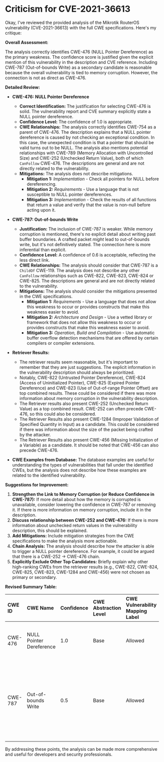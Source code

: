 # Criticism for CVE-2021-36613

Okay, I've reviewed the provided analysis of the Mikrotik RouterOS vulnerability (CVE-2021-36613) with the full CWE specifications. Here's my critique:

**Overall Assessment:**

The analysis correctly identifies CWE-476 (NULL Pointer Dereference) as the primary weakness. The confidence score is justified given the explicit mention of this vulnerability in the description and CVE reference. Including CWE-787 (Out-of-bounds Write) as a secondary candidate is reasonable because the overall vulnerability is tied to memory corruption. However, the connection is not as direct as CWE-476.

**Detailed Review:**

*   **CWE-476: NULL Pointer Dereference**

    *   **Correct Identification:** The justification for selecting CWE-476 is solid. The vulnerability report and CVE summary explicitly state a NULL pointer dereference.
    *   **Confidence Level:** The confidence of 1.0 is appropriate.
    *   **CWE Relationships:** The analysis correctly identifies CWE-754 as a parent of CWE-476. The description explains that a NULL pointer dereference is caused by not checking an exceptional condition. In this case, the unexpected condition is that a pointer that should be valid turns out to be NULL. The analysis also mentions potential relationships with CWE-789 (Memory Allocation with Uncontrolled Size) and CWE-252 (Unchecked Return Value), both of which `CanFollow` CWE-476. The descriptions are general and are not directly related to the vulnerability.
    *   **Mitigations:** The analysis does not describe mitigations.
        *   **Mitigation 1:** *Implementation* - Check all pointers for NULL before dereferencing.
        *   **Mitigation 2:** *Requirements* - Use a language that is not susceptible to NULL pointer dereferences.
        *   **Mitigation 3:** *Implementation* - Check the results of all functions that return a value and verify that the value is non-null before acting upon it.

*   **CWE-787: Out-of-bounds Write**

    *   **Justification:** The inclusion of CWE-787 is weaker. While memory corruption is mentioned, there's no explicit detail about writing past buffer boundaries. A crafted packet _might_ lead to out-of-bounds write, but it's not definitively stated. The connection here is more inferential than explicit.
    *   **Confidence Level:** A confidence of 0.6 is acceptable, reflecting the less direct link.
    *   **CWE Relationships:** The analysis should consider that CWE-787 is a `ChildOf` CWE-119. The analysis does not describe any other `CanFollow` relationships such as CWE-822, CWE-823, CWE-824 or CWE-825. The descriptions are general and are not directly related to the vulnerability.
    *   **Mitigations:** The analysis should consider the mitigations presented in the CWE specifications.
        *   **Mitigation 1:** *Requirements* - Use a language that does not allow this weakness to occur or provides constructs that make this weakness easier to avoid.
        *   **Mitigation 2:** *Architecture and Design* - Use a vetted library or framework that does not allow this weakness to occur or provides constructs that make this weakness easier to avoid.
        *   **Mitigation 3:** *Operation, Build and Compilation* - Use automatic buffer overflow detection mechanisms that are offered by certain compilers or compiler extensions.

*   **Retriever Results:**
    * The retriever results seem reasonable, but it's important to remember that they are just suggestions. The explicit information in the vulnerability description should always be prioritized.
    * Notably, CWE-822 (Untrusted Pointer Dereference), CWE-824 (Access of Uninitialized Pointer), CWE-825 (Expired Pointer Dereference) and CWE-823 (Use of Out-of-range Pointer Offset) are top combined results. These could be considered if there was more information about memory corruption in the vulnerability description.
    * The Retriever results also present CWE-252 (Unchecked Return Value) as a top combined result. CWE-252 can often precede CWE-476, so this could also be considered.
    * The Retriever Results also present CWE-1284 (Improper Validation of Specified Quantity in Input) as a candidate. This could be considered if there was information about the size of the packet being crafted by the attacker.
    * The Retriever Results also present CWE-456 (Missing Initialization of a Variable) as a candidate. It should be noted that CWE-456 can also precede CWE-476.

*   **CWE Examples from Database:** The database examples are useful for understanding the types of vulnerabilities that fall under the identified CWEs, but the analysis does not describe how these examples are related to the identified vulnerability.

**Suggestions for Improvement:**

1.  **Strengthen the Link to Memory Corruption (or Reduce Confidence in CWE-787):** If more detail about how the memory is corrupted is unavailable, consider lowering the confidence in CWE-787 or removing it. If there is more information on memory corruption, include it in the description.
2.  **Discuss relationship between CWE-252 and CWE-476:** If there is more information about unchecked return values in the vulnerability description, this should be explained.
3.  **Add Mitigations:** Include mitigation strategies from the CWE specifications to make the analysis more actionable.
4.  **Chain Analysis:** The analysis should describe how the attacker is able to trigger a NULL pointer dereference. For example, it could be argued that there is a CWE-252 -> CWE-476 chain.
5.  **Explicitly Exclude Other Top Candidates:** Briefly explain why other high-ranking CWEs from the retriever results (e.g., CWE-822, CWE-824, CWE-825, CWE-823, CWE-1284 and CWE-456) were not chosen as primary or secondary.

**Revised Summary Table:**

| CWE ID  | CWE Name                      | Confidence | CWE Abstraction Level | CWE Vulnerability Mapping Label | CWE-Vulnerability Mapping Notes                                                                                                                                                                                              |
| :-------- | :----------------------------- | :--------- | :---------------------- | :------------------------------ | :--------------------------------------------------------------------------------------------------------------------------------------------------------------------------------------------------------------------------- |
| CWE-476 | NULL Pointer Dereference        | 1.0        | Base                    | Allowed                         | Primary CWE. Directly matches the described vulnerability.                                                                                                                                                                         |
| CWE-787 | Out-of-bounds Write           | 0.5        | Base                    | Allowed                         | Secondary Candidate, due to the mention of memory corruption. Connection is inferential; more detail would be needed to increase confidence.                                                                                     |

By addressing these points, the analysis can be made more comprehensive and useful for developers and security professionals.